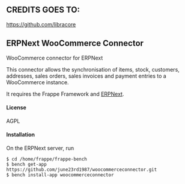 ## CREDITS GOES TO:
https://github.com/libracore


##
##
##
##
## ERPNext WooCommerce Connector

WooCommerce connector for ERPNext

This connector allows the synchronisation of items, stock, customers, addresses, sales orders, sales invoices and payment entries to a WooCommerce instance.

It requires the Frappe Framework and [ERPNext](https://erpnext.org).

#### License

AGPL

#### Installation

On the ERPNext server, run

    $ cd /home/frappe/frappe-bench
	$ bench get-app https://github.com/june23rd1987/woocommerceconnector.git
	$ bench install-app woocommerceconnector
